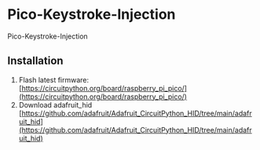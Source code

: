 # Pico-Keystroke-Injection
Pico-Keystroke-Injection

## Installation
1. Flash latest firmware: [https://circuitpython.org/board/raspberry_pi_pico/](https://circuitpython.org/board/raspberry_pi_pico/)
2. Download adafruit_hid [https://github.com/adafruit/Adafruit_CircuitPython_HID/tree/main/adafruit_hid](https://github.com/adafruit/Adafruit_CircuitPython_HID/tree/main/adafruit_hid)